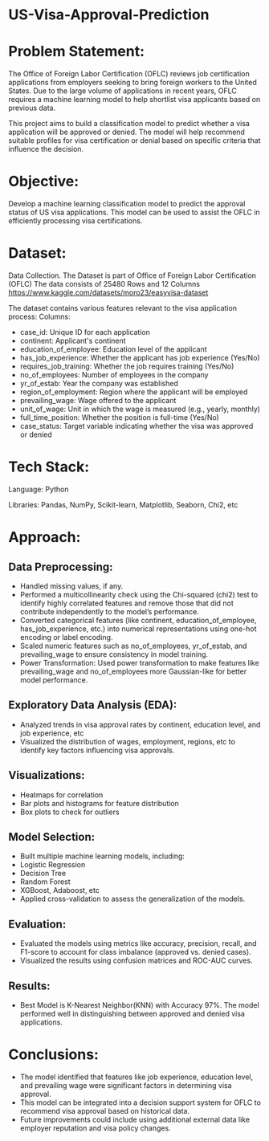 # US-Visa-Approval-Prediction 

# Problem Statement:
The Office of Foreign Labor Certification (OFLC) reviews job certification applications from employers seeking to bring foreign workers to the United States. Due to the large volume of applications in recent years, OFLC requires a machine learning model to help shortlist visa applicants based on previous data.

This project aims to build a classification model to predict whether a visa application will be approved or denied. The model will help recommend suitable profiles for visa certification or denial based on specific criteria that influence the decision.

# Objective:
Develop a machine learning classification model to predict the approval status of US visa applications. This model can be used to assist the OFLC in efficiently processing visa certifications.

# Dataset:
Data Collection.
The Dataset is part of Office of Foreign Labor Certification (OFLC)
The data consists of 25480 Rows and 12 Columns
https://www.kaggle.com/datasets/moro23/easyvisa-dataset

The dataset contains various features relevant to the visa application process:
Columns:
- case_id: Unique ID for each application
- continent: Applicant's continent
- education_of_employee: Education level of the applicant
- has_job_experience: Whether the applicant has job experience (Yes/No)
- requires_job_training: Whether the job requires training (Yes/No)
- no_of_employees: Number of employees in the company
- yr_of_estab: Year the company was established
- region_of_employment: Region where the applicant will be employed
- prevailing_wage: Wage offered to the applicant
- unit_of_wage: Unit in which the wage is measured (e.g., yearly, monthly)
- full_time_position: Whether the position is full-time (Yes/No)
- case_status: Target variable indicating whether the visa was approved or denied


# Tech Stack:
Language: Python

Libraries: Pandas, NumPy, Scikit-learn, Matplotlib, Seaborn, Chi2, etc

# Approach:
## Data Preprocessing:
- Handled missing values, if any.
- Performed a multicollinearity check using the Chi-squared (chi2) test to identify highly correlated features and remove those that did not contribute independently to the model’s performance.
- Converted categorical features (like continent, education_of_employee, has_job_experience, etc.) into numerical representations using one-hot encoding or label encoding.
- Scaled numeric features such as no_of_employees, yr_of_estab, and prevailing_wage to ensure consistency in model training.
- Power Transformation: Used power transformation to make features like prevailing_wage and no_of_employees more Gaussian-like for better model performance.

## Exploratory Data Analysis (EDA):
- Analyzed trends in visa approval rates by continent, education level, and job experience, etc
- Visualized the distribution of wages, employment, regions, etc to identify key factors influencing visa approvals.

## Visualizations:
- Heatmaps for correlation
- Bar plots and histograms for feature distribution
- Box plots to check for outliers

## Model Selection:
- Built multiple machine learning models, including:
- Logistic Regression
- Decision Tree
- Random Forest
- XGBoost, Adaboost, etc 
- Applied cross-validation to assess the generalization of the models.

## Evaluation:
* Evaluated the models using metrics like accuracy, precision, recall, and F1-score to account for class imbalance (approved vs. denied cases).
* Visualized the results using confusion matrices and ROC-AUC curves.

## Results:
* Best Model is K-Nearest Neighbor(KNN) with Accuracy 97%. The model performed well in distinguishing between approved and denied visa applications.

# Conclusions:
* The model identified that features like job experience, education level, and prevailing wage were significant factors in determining visa approval.
* This model can be integrated into a decision support system for OFLC to recommend visa approval based on historical data.
* Future improvements could include using additional external data like employer reputation and visa policy changes.

